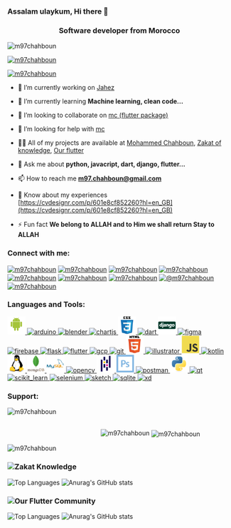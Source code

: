 ### Assalam ulaykum, Hi there 👋

<h3 align="center">Software developer from Morocco</h3>

<p align="left"> <img src="https://komarev.com/ghpvc/?username=m97chahboun&label=Profile%20views&color=0e75b6&style=flat" alt="m97chahboun" /> </p>

<p align="left"> <a href="https://github.com/ryo-ma/github-profile-trophy"><img src="https://github-profile-trophy.vercel.app/?username=m97chahboun" alt="m97chahboun" /></a> </p>

<p align="left"> <a href="https://twitter.com/m97chahboun" target="blank"><img src="https://img.shields.io/twitter/follow/m97chahboun?logo=twitter&style=for-the-badge" alt="m97chahboun" /></a> </p>

- 🔭 I’m currently working on [Jahez](https://play.google.com/store/apps/details?id=com.jahezacademy.jahezmobile)

- 🌱 I’m currently learning **Machine learning, clean code...**

- 👯 I’m looking to collaborate on [mc (flutter package)](https://pub.dev/packages/mc)

- 🤝 I’m looking for help with [mc](https://github.com/OurFlutterC/mc)

- 👨‍💻 All of my projects are available at [Mohammed Chahboun](https://github.com/M97chahboun), [Zakat of knowledge](https://github.comZakatKnowledge), [Our flutter](https://github.com/OurFlutterC)

- 💬 Ask me about **python, javacript, dart, django, flutter...**

- 📫 How to reach me **m97.chahboun@gmail.com**

- 📄 Know about my experiences [https://cvdesignr.com/p/601e8cf852260?hl=en_GB](https://cvdesignr.com/p/601e8cf852260?hl=en_GB)

- ⚡ Fun fact **We belong to ALLAH and to Him we shall return Stay to ALLAH**

<h3 align="left">Connect with me:</h3>
<p align="left">
<a href="https://codepen.io/m97chahboun" target="blank"><img align="center" src="https://raw.githubusercontent.com/rahuldkjain/github-profile-readme-generator/master/src/images/icons/Social/codepen.svg" alt="m97chahboun" height="30" width="40" /></a>
<a href="https://dev.to/m97chahboun" target="blank"><img align="center" src="https://raw.githubusercontent.com/rahuldkjain/github-profile-readme-generator/master/src/images/icons/Social/devto.svg" alt="m97chahboun" height="30" width="40" /></a>
<a href="https://twitter.com/m97chahboun" target="blank"><img align="center" src="https://raw.githubusercontent.com/rahuldkjain/github-profile-readme-generator/master/src/images/icons/Social/twitter.svg" alt="m97chahboun" height="30" width="40" /></a>
<a href="https://linkedin.com/in/m97chahboun" target="blank"><img align="center" src="https://raw.githubusercontent.com/rahuldkjain/github-profile-readme-generator/master/src/images/icons/Social/linked-in-alt.svg" alt="m97chahboun" height="30" width="40" /></a>
<a href="https://stackoverflow.com/users/12903172/mohammed-chahboun" target="blank"><img align="center" src="https://raw.githubusercontent.com/rahuldkjain/github-profile-readme-generator/master/src/images/icons/Social/stack-overflow.svg" alt="m97chahboun" height="30" width="40" /></a>
<a href="https://fb.com/m97chahboun" target="blank"><img align="center" src="https://raw.githubusercontent.com/rahuldkjain/github-profile-readme-generator/master/src/images/icons/Social/facebook.svg" alt="m97chahboun" height="30" width="40" /></a>
<a href="https://instagram.com/m97chahboun" target="blank"><img align="center" src="https://raw.githubusercontent.com/rahuldkjain/github-profile-readme-generator/master/src/images/icons/Social/instagram.svg" alt="m97chahboun" height="30" width="40" /></a>
<a href="https://medium.com/@m97chahboun" target="blank"><img align="center" src="https://raw.githubusercontent.com/rahuldkjain/github-profile-readme-generator/master/src/images/icons/Social/medium.svg" alt="@m97chahboun" height="30" width="40" /></a>
<a href="https://www.hackerrank.com/m97chahboun" target="blank"><img align="center" src="https://raw.githubusercontent.com/rahuldkjain/github-profile-readme-generator/master/src/images/icons/Social/hackerrank.svg" alt="m97chahboun" height="30" width="40" /></a>
</p>

<h3 align="left">Languages and Tools:</h3>
<p align="left"> <a href="https://developer.android.com" target="_blank" rel="noreferrer"> <img src="https://raw.githubusercontent.com/devicons/devicon/master/icons/android/android-original-wordmark.svg" alt="android" width="40" height="40"/> </a> <a href="https://www.arduino.cc/" target="_blank" rel="noreferrer"> <img src="https://cdn.worldvectorlogo.com/logos/arduino-1.svg" alt="arduino" width="40" height="40"/> </a> <a href="https://www.blender.org/" target="_blank" rel="noreferrer"> <img src="https://download.blender.org/branding/community/blender_community_badge_white.svg" alt="blender" width="40" height="40"/> </a> <a href="https://www.chartjs.org" target="_blank" rel="noreferrer"> <img src="https://www.chartjs.org/media/logo-title.svg" alt="chartjs" width="40" height="40"/> </a> <a href="https://www.w3schools.com/css/" target="_blank" rel="noreferrer"> <img src="https://raw.githubusercontent.com/devicons/devicon/master/icons/css3/css3-original-wordmark.svg" alt="css3" width="40" height="40"/> </a> <a href="https://dart.dev" target="_blank" rel="noreferrer"> <img src="https://www.vectorlogo.zone/logos/dartlang/dartlang-icon.svg" alt="dart" width="40" height="40"/> </a> <a href="https://www.djangoproject.com/" target="_blank" rel="noreferrer"> <img src="https://raw.githubusercontent.com/devicons/devicon/master/icons/django/django-original.svg" alt="django" width="40" height="40"/> </a> <a href="https://www.figma.com/" target="_blank" rel="noreferrer"> <img src="https://www.vectorlogo.zone/logos/figma/figma-icon.svg" alt="figma" width="40" height="40"/> </a> <a href="https://firebase.google.com/" target="_blank" rel="noreferrer"> <img src="https://www.vectorlogo.zone/logos/firebase/firebase-icon.svg" alt="firebase" width="40" height="40"/> </a> <a href="https://flask.palletsprojects.com/" target="_blank" rel="noreferrer"> <img src="https://www.vectorlogo.zone/logos/pocoo_flask/pocoo_flask-icon.svg" alt="flask" width="40" height="40"/> </a> <a href="https://flutter.dev" target="_blank" rel="noreferrer"> <img src="https://www.vectorlogo.zone/logos/flutterio/flutterio-icon.svg" alt="flutter" width="40" height="40"/> </a> <a href="https://cloud.google.com" target="_blank" rel="noreferrer"> <img src="https://www.vectorlogo.zone/logos/google_cloud/google_cloud-icon.svg" alt="gcp" width="40" height="40"/> </a> <a href="https://git-scm.com/" target="_blank" rel="noreferrer"> <img src="https://www.vectorlogo.zone/logos/git-scm/git-scm-icon.svg" alt="git" width="40" height="40"/> </a> <a href="https://www.w3.org/html/" target="_blank" rel="noreferrer"> <img src="https://raw.githubusercontent.com/devicons/devicon/master/icons/html5/html5-original-wordmark.svg" alt="html5" width="40" height="40"/> </a> <a href="https://www.adobe.com/in/products/illustrator.html" target="_blank" rel="noreferrer"> <img src="https://www.vectorlogo.zone/logos/adobe_illustrator/adobe_illustrator-icon.svg" alt="illustrator" width="40" height="40"/> </a> <a href="https://developer.mozilla.org/en-US/docs/Web/JavaScript" target="_blank" rel="noreferrer"> <img src="https://raw.githubusercontent.com/devicons/devicon/master/icons/javascript/javascript-original.svg" alt="javascript" width="40" height="40"/> </a> <a href="https://kotlinlang.org" target="_blank" rel="noreferrer"> <img src="https://www.vectorlogo.zone/logos/kotlinlang/kotlinlang-icon.svg" alt="kotlin" width="40" height="40"/> </a> <a href="https://www.linux.org/" target="_blank" rel="noreferrer"> <img src="https://raw.githubusercontent.com/devicons/devicon/master/icons/linux/linux-original.svg" alt="linux" width="40" height="40"/> </a> <a href="https://www.mongodb.com/" target="_blank" rel="noreferrer"> <img src="https://raw.githubusercontent.com/devicons/devicon/master/icons/mongodb/mongodb-original-wordmark.svg" alt="mongodb" width="40" height="40"/> </a> <a href="https://www.mysql.com/" target="_blank" rel="noreferrer"> <img src="https://raw.githubusercontent.com/devicons/devicon/master/icons/mysql/mysql-original-wordmark.svg" alt="mysql" width="40" height="40"/> </a> <a href="https://opencv.org/" target="_blank" rel="noreferrer"> <img src="https://www.vectorlogo.zone/logos/opencv/opencv-icon.svg" alt="opencv" width="40" height="40"/> </a> <a href="https://pandas.pydata.org/" target="_blank" rel="noreferrer"> <img src="https://raw.githubusercontent.com/devicons/devicon/2ae2a900d2f041da66e950e4d48052658d850630/icons/pandas/pandas-original.svg" alt="pandas" width="40" height="40"/> </a> <a href="https://www.photoshop.com/en" target="_blank" rel="noreferrer"> <img src="https://raw.githubusercontent.com/devicons/devicon/master/icons/photoshop/photoshop-line.svg" alt="photoshop" width="40" height="40"/> </a> <a href="https://postman.com" target="_blank" rel="noreferrer"> <img src="https://www.vectorlogo.zone/logos/getpostman/getpostman-icon.svg" alt="postman" width="40" height="40"/> </a> <a href="https://www.python.org" target="_blank" rel="noreferrer"> <img src="https://raw.githubusercontent.com/devicons/devicon/master/icons/python/python-original.svg" alt="python" width="40" height="40"/> </a> <a href="https://www.qt.io/" target="_blank" rel="noreferrer"> <img src="https://upload.wikimedia.org/wikipedia/commons/0/0b/Qt_logo_2016.svg" alt="qt" width="40" height="40"/> </a> <a href="https://scikit-learn.org/" target="_blank" rel="noreferrer"> <img src="https://upload.wikimedia.org/wikipedia/commons/0/05/Scikit_learn_logo_small.svg" alt="scikit_learn" width="40" height="40"/> </a> <a href="https://www.selenium.dev" target="_blank" rel="noreferrer"> <img src="https://raw.githubusercontent.com/detain/svg-logos/780f25886640cef088af994181646db2f6b1a3f8/svg/selenium-logo.svg" alt="selenium" width="40" height="40"/> </a> <a href="https://www.sketch.com/" target="_blank" rel="noreferrer"> <img src="https://www.vectorlogo.zone/logos/sketchapp/sketchapp-icon.svg" alt="sketch" width="40" height="40"/> </a> <a href="https://www.sqlite.org/" target="_blank" rel="noreferrer"> <img src="https://www.vectorlogo.zone/logos/sqlite/sqlite-icon.svg" alt="sqlite" width="40" height="40"/> </a> <a href="https://www.adobe.com/products/xd.html" target="_blank" rel="noreferrer"> <img src="https://cdn.worldvectorlogo.com/logos/adobe-xd.svg" alt="xd" width="40" height="40"/> </a> </p>

<h3 align="left">Support:</h3>
<p><a href="https://www.buymeacoffee.com/m97chahboun"> <img align="left" src="https://cdn.buymeacoffee.com/buttons/v2/default-yellow.png" height="50" width="210" alt="m97chahboun" /></a></p><br><br>

<p><img align="left" src="https://github-readme-stats.vercel.app/api/top-langs?username=m97chahboun&show_icons=true&locale=en&layout=compact" alt="m97chahboun" /></p>

<p>&nbsp;<img align="center" src="https://github-readme-stats.vercel.app/api?username=m97chahboun&show_icons=true&locale=en" alt="m97chahboun" /></p>

<p><img align="center" src="https://github-readme-streak-stats.herokuapp.com/?user=m97chahboun&" alt="m97chahboun" /></p>

### ![Zakat Knowledge](https://github.com/zakatknowledge)

![Top Languages](https://github-readme-stats.vercel.app/api/top-langs/?username=zakatknowledge&layout=compact)
![Anurag's GitHub stats](https://github-readme-stats.vercel.app/api/?username=zakatknowledge&show_icons=true&title_color=fff&icon_color=79ff97&text_color=9f9f9f&bg_color=151515)

### ![Our Flutter Community ](https://github.com/OurFlutterC)
![Top Languages](https://github-readme-stats.vercel.app/api/top-langs/?username=OurFlutterC&layout=compact)
![Anurag's GitHub stats](https://github-readme-stats.vercel.app/api/?username=OurFlutterC&show_icons=true&title_color=fff&icon_color=79ff97&text_color=9f9f9f&bg_color=151515)
